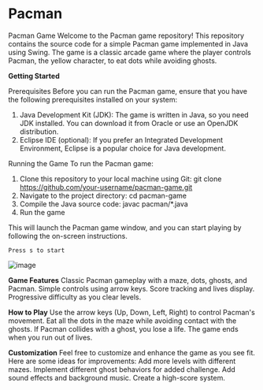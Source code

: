 # Pacman
Pacman Game Welcome to the Pacman game repository! This repository contains the source code for a simple Pacman game implemented in Java using Swing. The game is a classic arcade game where the player controls Pacman, the yellow character, to eat dots while avoiding ghosts.

**Getting Started**

Prerequisites
Before you can run the Pacman game, ensure that you have the following prerequisites installed on your system:
1. Java Development Kit (JDK): The game is written in Java, so you need JDK installed. You can download it from Oracle or use an OpenJDK distribution.
2. Eclipse IDE (optional): If you prefer an Integrated Development Environment, Eclipse is a popular choice for Java development.

Running the Game
To run the Pacman game:
1. Clone this repository to your local machine using Git:
        git clone https://github.com/your-username/pacman-game.git
2. Navigate to the project directory:
         cd pacman-game
3. Compile the Java source code:
         javac pacman/*.java
4. Run the game

This will launch the Pacman game window, and you can start playing by following the on-screen instructions.

    Press s to start 

   ![image](https://github.com/LikhithaAralimara/Pacman/assets/128489410/583101af-f506-4309-bd07-05c4e76e4af5)
   


  **Game Features**
Classic Pacman gameplay with a maze, dots, ghosts, and Pacman.
Simple controls using arrow keys.
Score tracking and lives display.
Progressive difficulty as you clear levels.

**How to Play**
Use the arrow keys (Up, Down, Left, Right) to control Pacman's movement.
Eat all the dots in the maze while avoiding contact with the ghosts.
If Pacman collides with a ghost, you lose a life.
The game ends when you run out of lives.

**Customization**
Feel free to customize and enhance the game as you see fit. Here are some ideas for improvements:
Add more levels with different mazes.
Implement different ghost behaviors for added challenge.
Add sound effects and background music.
Create a high-score system.
